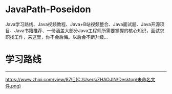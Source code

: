 # JavaPath-Poseidon
Java学习路线、Java视频教程、Java+B站视频整合、Java面试题、Java开源项目、Java书籍推荐、一份涵盖大部分Java工程师所需要掌握的核心知识，面试求职找工作，来这里，你不会后悔。以后会不断升级...

# 学习路线

------



https://www.zhixi.com/view/87![](C:\Users\ZHAOJIN\Desktop\未命名文件.png)
